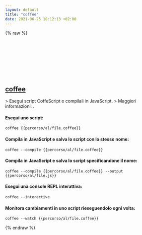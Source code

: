 ```yaml
---
layout: default
title: "coffee"
date: 2021-06-25 18:12:13 +02:00
---
```

{% raw %}
<h2 id="coffee">
  <a href="/it/common/coffee.html">coffee</a> <a href="#coffee"><svg class="icon">
    <use href="/assets/images/unicode_sprite.svg#link" />
  </svg></a>
</h2>
> Esegui script CoffeScript o compilali in JavaScript.
> Maggiori informazioni: <https://coffeescript.org#cli>.

#### Esegui uno script:
```shell
coffee {{percorso/al/file.coffee}}
```
#### Compila in JavaScript e salva lo script con lo stesso nome:
```shell
coffee --compile {{percorso/al/file.coffee}}
```
#### Compila in JavaScript e salva lo script specificandone il nome:
```shell
coffee --compile {{percorso/al/file.coffee}} --output {{percorso/al/file.js}}
```
#### Esegui una console REPL interattiva:
```shell
coffee --interactive
```
#### Monitora cambiamenti in uno script rieseguendolo ogni volta:
```shell
coffee --watch {{percorso/al/file.coffee}}
```
{% endraw %}